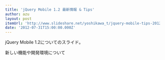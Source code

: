 ```yaml
---
title: 'jQuery Mobile 1.2 最新情報 & Tips'
author: azu
layout: post
itemUrl: 'http://www.slideshare.net/yoshikawa_t/jquery-mobile-tips-20120719'
date: '2012-07-31T15:00:00.000Z'
---
```

jQuery Mobile 1.2についてのスライド。

新しい機能や開発環境について
